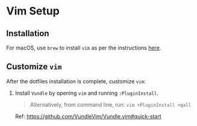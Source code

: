 # Vim Setup

## Installation

For macOS, use `brew` to install `vim` as per the instructions [here](/doc/brew_setup.md#install-brew).

## Customize `vim`

After the dotfiles installation is complete, customize `vim`:

1. Install `Vundle` by opening `vim` and running `:PluginInstall`.

   > Alternatively, from command line, run: `vim +PluginInstall +qall`

   Ref: <https://github.com/VundleVim/Vundle.vim#quick-start>
